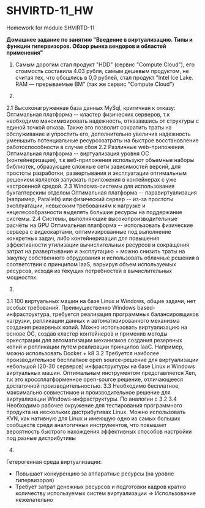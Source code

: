 # SHVIRTD-11_HW
Homework for module SHVIRTD-11

**Домашнее задание по занятию "Введение в виртуализацию. Типы и функции гипервизоров. Обзор рынка вендоров и областей применения"**

1) Самым дорогим стал продукт "HDD" (сервис "Compute Cloud"), его стоимость составила 4.03 рубля, самым дешевым продуктом, не считая тех, что обошлись в 0,0 рублей, стал продукт "Intel Ice Lake. RAM — прерываемые ВМ" (так же сервис "Compute Cloud")
   
2) 
2.1 Высоконагруженная база данных MySql, критичная к отказу:
Оптимальная платформа -- кластер физических серверов, т.к необходимо максимизировать надежность, отказавшись от структуры с единой точкой отказа. Также это позволит сократить траты на обслуживание и упростить его, дополнительно увеличив надежность  уменьшить потенциальные ресурсозатраты на быстрое восстановление работоспособности в случае сбоя
2.2 Различные web-приложения
Оптимальная платформа -- виртуализация уровня ОС (контейнеризация), т.к веб-приложения используют объемные наборы библиотек, образующие сложные сети зависимостей версий, для простоты разработки, развертывания и эксплуатации оптимальным решением является запускать приложения в контейнерах с уже настроенной средой.
2.3 Windows-системы для использования бухгалтерским отделом
Оптимальная платформа -- паравиртуализация (например, Parallels) или физический сервер -- из-за простоты эксплуатации, невысоким требованиям к нагрузке и нецелесообразности выделять большие ресурсы на поддержание системы.
2.4 Системы, выполняющие высокопроизводительные расчёты на GPU
Оптимальная платформа -- использовать физические сервера с видеокартами, оптимизированные под выполнение конкретных задач, либо контейнеризация для повышения эффективности утилизации вычислительных ресурсов и сокращения затрат на развертывание и эксплутацию + можно снизить траты на закупку собственного обрудования и использовать облачные решения в соответствии с принципом IaaS, варьируя объем используемых ресурсов, исходя из текущих потребностей в вычислительных мощностях.

3)
3.1 100 виртуальных машин на базе Linux и Windows, общие задачи, нет особых требований. Преимущественно Windows based-инфраструктура, требуется реализация программных балансировщиков нагрузки, репликации данных и автоматизированного механизма создания резервных копий.
Можно использовать виртуализацию на основе ОС, создав кластер контейнеров и применив методы оркестрации для автоматизации механизмов создания резервных копий и репликации путем реализации принципов IaaC. Например, можно использовать Docker + k8
3.2 Требуется наиболее производительное бесплатное open source-решение для виртуализации небольшой (20-30 серверов) инфраструктуры на базе Linux и Windows виртуальных машин.
Оптимальным инструментом представляется Xen, т.к это кроссплатформенное open-source решение, отличающееся достаточной производительностью.
3.3 Необходимо бесплатное, максимально совместимое и производительное решение для виртуализации Windows-инфраструктуры.
По аналогии с 3.2
3.4 Необходимо рабочее окружение для тестирования программного продукта на нескольких дистрибутивах Linux.
Можно использовать KVN, как нативную для Linux и имеющую одно из самых больших сообществ среди аналогичных инструментов, что повышает вероятность быстрого нахождения эффективных способов настройки под разные дистрибутивы

4)
Гетерогенная среда виртуализации: 
- Повышает конкуренцию за аппаратные ресурсы (на уровне гипервизоров)
- Требует затрат денежных ресурсов и подготовки кадров кратно количеству используемых систем виртуализации
  => Использование нежелательно
